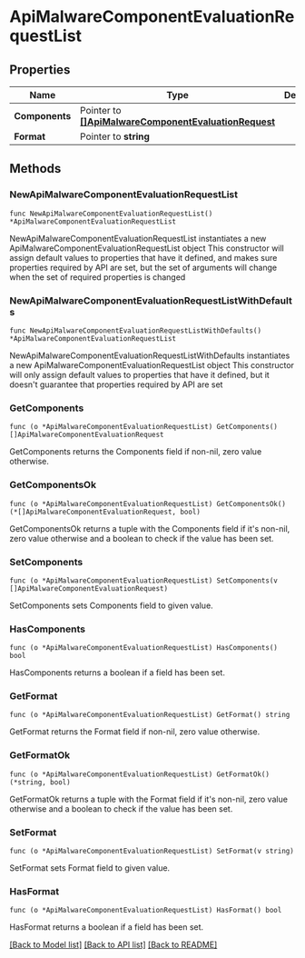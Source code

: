 # ApiMalwareComponentEvaluationRequestList

## Properties

Name | Type | Description | Notes
------------ | ------------- | ------------- | -------------
**Components** | Pointer to [**[]ApiMalwareComponentEvaluationRequest**](ApiMalwareComponentEvaluationRequest.md) |  | [optional] 
**Format** | Pointer to **string** |  | [optional] 

## Methods

### NewApiMalwareComponentEvaluationRequestList

`func NewApiMalwareComponentEvaluationRequestList() *ApiMalwareComponentEvaluationRequestList`

NewApiMalwareComponentEvaluationRequestList instantiates a new ApiMalwareComponentEvaluationRequestList object
This constructor will assign default values to properties that have it defined,
and makes sure properties required by API are set, but the set of arguments
will change when the set of required properties is changed

### NewApiMalwareComponentEvaluationRequestListWithDefaults

`func NewApiMalwareComponentEvaluationRequestListWithDefaults() *ApiMalwareComponentEvaluationRequestList`

NewApiMalwareComponentEvaluationRequestListWithDefaults instantiates a new ApiMalwareComponentEvaluationRequestList object
This constructor will only assign default values to properties that have it defined,
but it doesn't guarantee that properties required by API are set

### GetComponents

`func (o *ApiMalwareComponentEvaluationRequestList) GetComponents() []ApiMalwareComponentEvaluationRequest`

GetComponents returns the Components field if non-nil, zero value otherwise.

### GetComponentsOk

`func (o *ApiMalwareComponentEvaluationRequestList) GetComponentsOk() (*[]ApiMalwareComponentEvaluationRequest, bool)`

GetComponentsOk returns a tuple with the Components field if it's non-nil, zero value otherwise
and a boolean to check if the value has been set.

### SetComponents

`func (o *ApiMalwareComponentEvaluationRequestList) SetComponents(v []ApiMalwareComponentEvaluationRequest)`

SetComponents sets Components field to given value.

### HasComponents

`func (o *ApiMalwareComponentEvaluationRequestList) HasComponents() bool`

HasComponents returns a boolean if a field has been set.

### GetFormat

`func (o *ApiMalwareComponentEvaluationRequestList) GetFormat() string`

GetFormat returns the Format field if non-nil, zero value otherwise.

### GetFormatOk

`func (o *ApiMalwareComponentEvaluationRequestList) GetFormatOk() (*string, bool)`

GetFormatOk returns a tuple with the Format field if it's non-nil, zero value otherwise
and a boolean to check if the value has been set.

### SetFormat

`func (o *ApiMalwareComponentEvaluationRequestList) SetFormat(v string)`

SetFormat sets Format field to given value.

### HasFormat

`func (o *ApiMalwareComponentEvaluationRequestList) HasFormat() bool`

HasFormat returns a boolean if a field has been set.


[[Back to Model list]](../README.md#documentation-for-models) [[Back to API list]](../README.md#documentation-for-api-endpoints) [[Back to README]](../README.md)


